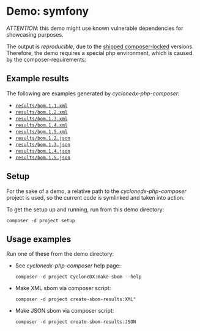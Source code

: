 # Demo: symfony

*ATTENTION*: this demo might use known vulnerable dependencies for showcasing purposes.

The output is *reproducible*, due to the [shipped composer-locked](project/composer.lock) versions.  
Therefore, the demo requires a special php environment, which is caused by the composer-requirements:

## Example results

The following are examples generated by _cyclonedx-php-composer_:

* [`results/bom.1.1.xml`](results/bom.1.1.xml)
* [`results/bom.1.2.xml`](results/bom.1.2.xml)
* [`results/bom.1.3.xml`](results/bom.1.3.xml)
* [`results/bom.1.4.xml`](results/bom.1.4.xml)
* [`results/bom.1.5.xml`](results/bom.1.5.xml)
* [`results/bom.1.2.json`](results/bom.1.2.json)
* [`results/bom.1.3.json`](results/bom.1.3.json)
* [`results/bom.1.4.json`](results/bom.1.4.json)
* [`results/bom.1.5.json`](results/bom.1.5.json)

## Setup

For the sake of a demo, a relative path to the _cyclonedx-php-composer_ project is used,
so the current code is symlinked and taken into action.

To get the setup up and running, run from this demo directory:

```shell
composer -d project setup
```

## Usage examples

Run one of these from the demo directory:

* See _cyclonedx-php-composer_ help page:

  ```shell
  composer -d project CycloneDX:make-sbom --help 
  ```

* Make XML sbom via composer script:

  ```shell
  composer -d project create-sbom-results:XML"
  ```

* Make JSON sbom via composer script:

  ```shell
  composer -d project create-sbom-results:JSON
  ```
